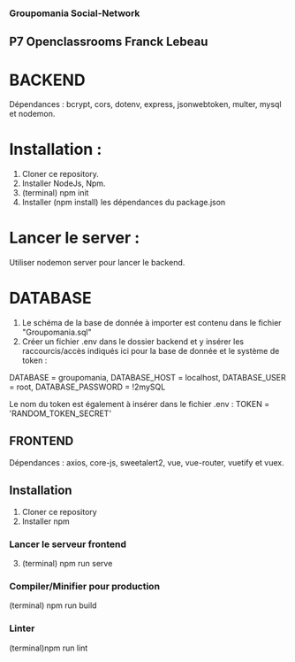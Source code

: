 ### Groupomania Social-Network ###
## P7 Openclassrooms Franck Lebeau ##

# BACKEND #############################
Dépendances : bcrypt, cors, dotenv, express, jsonwebtoken, multer, mysql et nodemon.

# Installation :
1. Cloner ce repository.
2. Installer NodeJs, Npm.
3. (terminal) npm init
4. Installer (npm install) les dépendances du package.json
# Lancer le server :
Utiliser nodemon server pour lancer le backend.


# DATABASE ############################
1. Le schéma de la base de donnée à importer est contenu dans le fichier "Groupomania.sql"
2. Créer un fichier .env dans le dossier backend et y insérer les raccourcis/accès indiqués ici pour la base de donnée et le système de token :

DATABASE = groupomania, 
DATABASE_HOST = localhost, 
DATABASE_USER = root,
DATABASE_PASSWORD = !2mySQL 

Le nom du token est également à insérer dans le fichier .env : 
TOKEN = 'RANDOM_TOKEN_SECRET'

## FRONTEND ###########################
Dépendances : axios, core-js, sweetalert2, vue, vue-router, vuetify et vuex.

## Installation
1. Cloner ce repository
2. Installer npm
### Lancer le serveur frontend
3. (terminal) npm run serve
### Compiler/Minifier pour production
(terminal) npm run build
### Linter
(terminal)npm run lint
